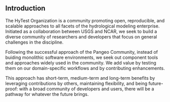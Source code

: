 ## Introduction
The HyTest Organization is a community promoting open, reproducible, and scalable approaches to all facets of the hydrological modeling enterprise.  Initiated as a collaboration between USGS and NCAR, we seek to build a diverse community of researchers and developers that focus on general challenges in the discipline.  

Following the successful approach of the Pangeo Community, instead of buiding monolithic software environments, we seek out component tools and approaches widely used in the community.  We add value by testing them on our domain-specific workflows and by contributing enhancements.  

This approach has short-term, medium-term and long-term benefits by leveraging contributions by others, maintaining flexibility, and being future-proof:  with a broad community of developers and users, there will be a  pathway for whatever the future brings. 
